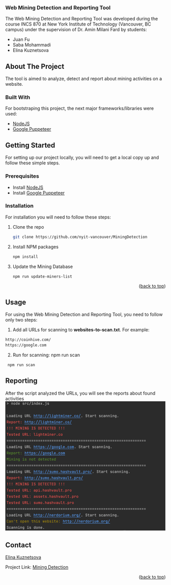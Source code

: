 ### Web Mining Detection and Reporting Tool
<a name="readme-top"></a>
The Web Mining Detection and Reporting Tool was developed during the course INCS 870 at New York Institute of Technology (Vancouver, BC campus) under the supervision of Dr. Amin Milani Fard by students:
 
- Juan Fu
- Saba Mohammadi
- Elina Kuznetsova

<!-- ABOUT THE PROJECT -->
## About The Project

The tool is aimed to analyze, detect and report about mining activities on a website.

### Built With

For bootstraping this project, the next major frameworks/libraries were used:

* <a href="https://github.com/nodejs/nodejs.org">NodeJS</a>
* <a href="https://github.com/nodejs/nodejs.org](https://developer.chrome.com/docs/puppeteer/">Google Puppeteer</a>

<!-- GETTING STARTED -->
## Getting Started

For setting up our project locally, you will need to get a local copy up and follow these simple steps.

### Prerequisites
* Install <a href="https://nodejs.org/en/">NodeJS</a>
* Install <a href="https://developer.chrome.com/docs/puppeteer/">Google Puppeteer</a>

### Installation

For installation you will need to follow these steps:

1. Clone the repo
   ```sh
   git clone https://github.com/nyit-vancouver/MiningDetection
   ```
3. Install NPM packages
   ```sh
   npm install
   ```
4. Update the Mining Database
   ```sh
   npm run update-miners-list
   ```

<p align="right">(<a href="#readme-top">back to top</a>)</p>



<!-- USAGE EXAMPLES -->
## Usage
For using the Web Mining Detection and Reporting Tool, you need to follow only two steps:

1. Add all URLs for scanning to <b>websites-to-scan.txt</b>. For example:
```txt
http://coinhive.com/
https://google.com
   ```
 2. Run for scanning: npm run scan
  ```sh
   npm run scan
   ```
<!-- USAGE EXAMPLES -->

## Reporting
After the script analyzed the URLs, you will see the reports about found activities
<img src="https://github.com/nyit-vancouver/MiningDetection/blob/main/images/example.png">


## Contact

<a href="mailto:ekuznets@nyit.edu">Elina Kuznetsova</a>

Project Link: [Mining Detection](https://github.com/nyit-vancouver/MiningDetection)

<p align="right">(<a href="#readme-top">back to top</a>)</p>

